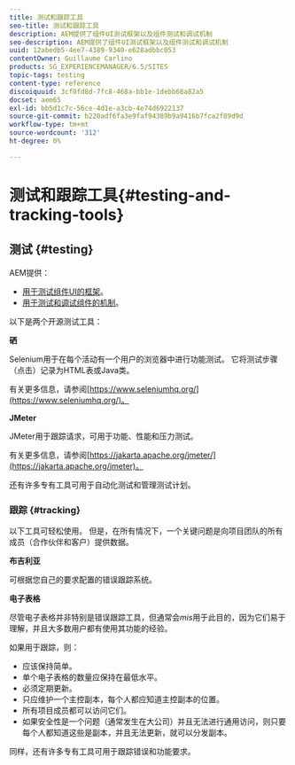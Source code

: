 ```yaml
---
title: 测试和跟踪工具
seo-title: 测试和跟踪工具
description: AEM提供了组件UI测试框架以及组件测试和调试机制
seo-description: AEM提供了组件UI测试框架以及组件测试和调试机制
uuid: 12abedb5-4ee7-4389-9340-e628adbbc053
contentOwner: Guillaume Carlino
products: SG_EXPERIENCEMANAGER/6.5/SITES
topic-tags: testing
content-type: reference
discoiquuid: 3cf0fd8d-7fc8-468a-bb1e-1debb68a82a5
docset: aem65
exl-id: bb5d1c7c-56ce-4d1e-a3cb-4e74d6922137
source-git-commit: b220adf6fa3e9faf94389b9a9416b7fca2f89d9d
workflow-type: tm+mt
source-wordcount: '312'
ht-degree: 0%

---
```


# 测试和跟踪工具{#testing-and-tracking-tools}

## 测试 {#testing}

AEM提供：

* [用于测试组件UI的框架](/help/sites-developing/hobbes.md)。
* [用于测试和调试组件的机制](/help/sites-developing/developer-mode.md)。

以下是两个开源测试工具：

**硒**

Selenium用于在每个活动有一个用户的浏览器中进行功能测试。 它将测试步骤（点击）记录为HTML表或Java类。

有关更多信息，请参阅[https://www.seleniumhq.org/](https://www.seleniumhq.org/)。

**JMeter**

JMeter用于跟踪请求，可用于功能、性能和压力测试。

有关更多信息，请参阅[https://jakarta.apache.org/jmeter/](https://jakarta.apache.org/jmeter)。

还有许多专有工具可用于自动化测试和管理测试计划。

### 跟踪 {#tracking}

以下工具可轻松使用。 但是，在所有情况下，一个关键问题是向项目团队的所有成员（合作伙伴和客户）提供数据。

**布吉利亚**

可根据您自己的要求配置的错误跟踪系统。

**电子表格**

尽管电子表格并非特别是错误跟踪工具，但通常会&#x200B;*mis*&#x200B;用于此目的，因为它们易于理解，并且大多数用户都有使用其功能的经验。

如果用于跟踪，则：

* 应该保持简单。
* 单个电子表格的数量应保持在最低水平。
* 必须定期更新。
* 只应维护一个主控副本，每个人都应知道主控副本的位置。
* 所有项目成员都可以访问它们。
* 如果安全性是一个问题（通常发生在大公司）并且无法进行通用访问，则只要每个人都知道这些是副本，并且无法更新，就可以分发副本。

同样，还有许多专有工具可用于跟踪错误和功能要求。
